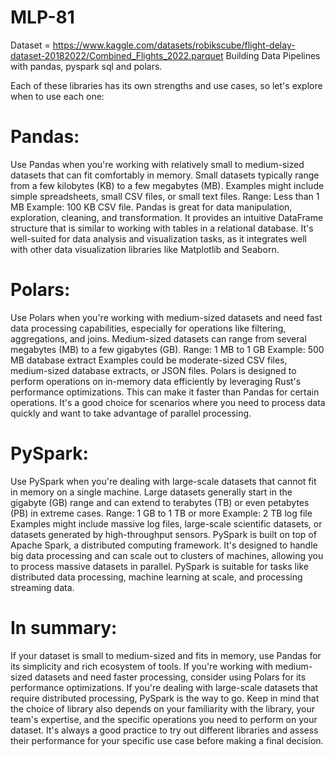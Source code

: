 # MLP-81
Dataset = https://www.kaggle.com/datasets/robikscube/flight-delay-dataset-20182022/Combined_Flights_2022.parquet
Building Data Pipelines with pandas, pyspark sql and polars.

Each of these libraries has its own strengths and use cases, so let's explore when to use each one:

# Pandas:

Use Pandas when you're working with relatively small to medium-sized datasets that can fit comfortably in memory. Small datasets typically range from a few kilobytes (KB) to a few megabytes (MB). Examples might include simple spreadsheets, small CSV files, or small text files. Range: Less than 1 MB
Example: 100 KB CSV file. 
Pandas is great for data manipulation, exploration, cleaning, and transformation. It provides an intuitive DataFrame structure that is similar to working with tables in a relational database.
It's well-suited for data analysis and visualization tasks, as it integrates well with other data visualization libraries like Matplotlib and Seaborn.

# Polars:

Use Polars when you're working with medium-sized datasets and need fast data processing capabilities, especially for operations like filtering, aggregations, and joins. Medium-sized datasets can range from several megabytes (MB) to a few gigabytes (GB). Range: 1 MB to 1 GB
Example: 500 MB database extract
Examples could be moderate-sized CSV files, medium-sized database extracts, or JSON files. 
Polars is designed to perform operations on in-memory data efficiently by leveraging Rust's performance optimizations. This can make it faster than Pandas for certain operations.
It's a good choice for scenarios where you need to process data quickly and want to take advantage of parallel processing.

# PySpark:

Use PySpark when you're dealing with large-scale datasets that cannot fit in memory on a single machine. Large datasets generally start in the gigabyte (GB) range and can extend to terabytes (TB) or even petabytes (PB) in extreme cases. Range: 1 GB to 1 TB or more
Example: 2 TB log file
Examples might include massive log files, large-scale scientific datasets, or datasets generated by high-throughput sensors.
PySpark is built on top of Apache Spark, a distributed computing framework. It's designed to handle big data processing and can scale out to clusters of machines, allowing you to process massive datasets in parallel.
PySpark is suitable for tasks like distributed data processing, machine learning at scale, and processing streaming data.

# In summary:

If your dataset is small to medium-sized and fits in memory, use Pandas for its simplicity and rich ecosystem of tools.
If you're working with medium-sized datasets and need faster processing, consider using Polars for its performance optimizations.
If you're dealing with large-scale datasets that require distributed processing, PySpark is the way to go.
Keep in mind that the choice of library also depends on your familiarity with the library, your team's expertise, and the specific operations you need to perform on your dataset. It's always a good practice to try out different libraries and assess their performance for your specific use case before making a final decision.
